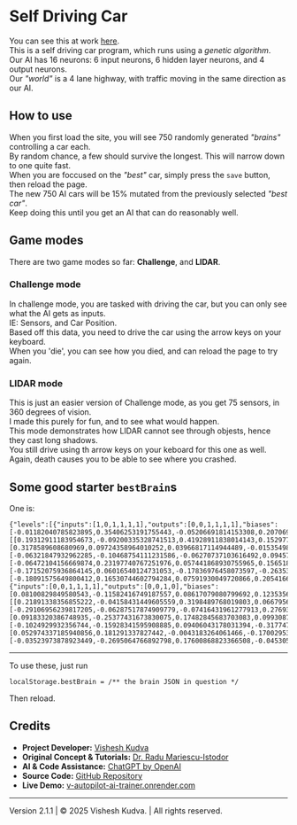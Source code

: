 # Self Driving Car

You can see this at work [here](https://v-autopilot-ai-trainer.onrender.com/). \
This is a self driving car program, which runs using a _genetic algorithm_. \
Our AI has 16 neurons: 6 input neurons, 6 hidden layer neurons, and 4 output neurons. \
Our _"world"_ is a 4 lane highway, with traffic moving in the same direction as our AI. 

## How to use

When you first load the site, you will see 750 randomly generated _"brains"_ controlling a car each. \
By random chance, a few should survive the longest. This will narrow down to one quite fast. \
When you are foccused on the _"best"_ car, simply press the `save` button, then reload the page. \
The new 750 AI cars will be 15% mutated from the previously selected _"best car"_. \
Keep doing this until you get an AI that can do reasonably well. 

## Game modes

There are two game modes so far: **Challenge**, and **LIDAR**. 

### Challenge mode

In challenge mode, you are tasked with driving the car, but you can only see what the AI gets as inputs. \
IE: Sensors, and Car Position. \
Based off this data, you need to drive the car using the arrow keys on your keyboard. \
When you 'die', you can see how you died, and can reload the page to try again. 

### LIDAR mode

This is just an easier version of Challenge mode, as you get 75 sensors, in 360 degrees of vision. \
I made this purely for fun, and to see what would happen. \
This mode demonstrates how LIDAR cannot see through objests, hence they cast long shadows. \
You still drive using th arrow keys on your keboard for this one as well. \
Again, death causes you to be able to see where you crashed.

## Some good starter `bestBrain`s
One is: 
```
{"levels":[{"inputs":[1,0,1,1,1,1],"outputs":[0,0,1,1,1,1],"biases":[-0.01182040785823895,0.35406253191755443,-0.05206691814153308,0.20706919974535298,-0.10797246745394426,-0.23915153622827912],"weights":[[0.19312911183954673,-0.09200335328741513,0.41928911838014143,0.15297713944334845,-0.04963911292127097,0.12303722951415212],[0.3178589608680969,0.09724358964010252,0.03966817114944489,-0.015354983530439542,-0.014024368521189802,0.20644620364912813],[-0.06321847932962285,-0.10468754111231586,-0.06270737103616492,0.09457287954791482,0.20359037014142134,-0.07448118111569169],[-0.06472104156669874,0.23197740767251976,0.057441868930755965,0.15651838211236999,-0.024679343794898834,-0.04954557468760923],[-0.17152075936864145,0.06016540124731053,-0.17836976458073597,-0.26353788716794463,-0.00535062805458851,-0.03793241134860208],[-0.18091575649800412,0.16530744602794284,0.07591930049720866,0.20541665678103702,0.3861037689937129,-0.05784733953840896]]},{"inputs":[0,0,1,1,1,1],"outputs":[0,0,1,0],"biases":[0.08100829849580543,-0.11582416749187557,0.08617079080799692,0.12353568590423061],"weights":[[0.21891338356855222,-0.04158431449605559,0.3198489768019803,0.06679566228150612],[-0.29106956239817205,-0.06287517874909779,-0.07416431961277913,0.2769391796878701],[0.09183320386748935,-0.25377431673830075,0.17482845683703083,0.09930874948178121],[-0.1024929932356744,-0.15928341595908885,0.09406043178031394,-0.3177475675790124],[0.052974337185940856,0.181291337827442,-0.0043183264061466,-0.17002953494170442],[-0.03523973878923449,-0.2695064766892798,0.17600868823366508,-0.04530570929298176]]}]}
```
***
To use these, just run 
```
localStorage.bestBrain = /** the brain JSON in question */
```
Then reload.

## Credits

- **Project Developer:** [Vishesh Kudva](https://github.com/Visheshbons)
- **Original Concept & Tutorials:** [Dr. Radu Mariescu-Istodor](https://github.com/gniziemazity/Self-driving-car)
- **AI & Code Assistance:** [ChatGPT by OpenAI](https://openai.com/chatgpt)
- **Source Code:** [GitHub Repository](https://github.com/Visheshbons/self-driving-car)
- **Live Demo:** [v-autopilot-ai-trainer.onrender.com](https://v-autopilot-ai-trainer.onrender.com)


***

Version 2.1.1 | &copy; 2025 Vishesh Kudva. | All rights reserved.
